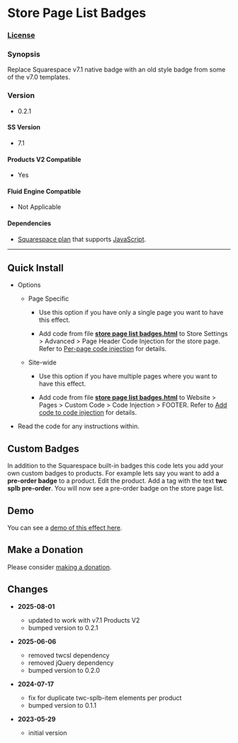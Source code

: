 # Store Page List Badges

### [License][1]

### Synopsis

Replace Squarespace v7.1 native badge with an old style badge from some of the
v7.0 templates.

### Version

  * 0.2.1

#### SS Version

  * 7.1

#### Products V2 Compatible

  * Yes

#### Fluid Engine Compatible

  * Not Applicable

#### Dependencies

  * [Squarespace plan][2] that supports [JavaScript][3].

---

## Quick Install

* Options

  * Page Specific
  
    * Use this option if you have only a single page you want to have this
      effect.
      
    * Add code from file **[store page list badges.html][4]** to
      Store Settings > Advanced > Page Header Code Injection for the store page.
      Refer to [Per-page code injection][5] for details.
      
  * Site-wide
  
    * Use this option if you have multiple pages where you want to have this
      effect.
      
    * Add code from file **[store page list badges.html][4]** to Website >
      Pages > Custom Code > Code Injection > FOOTER. Refer to [Add code to
      code injection][6] for details.
      
* Read the code for any instructions within.

## Custom Badges

In addition to the Squarespace built-in badges this code lets you add your own
custom badges to products. For example lets say you want to add a **pre-order
badge** to a product. Edit the product. Add a tag with the text **twc splb
pre-order**. You will now see a pre-order badge on the store page list.

## Demo

You can see a [demo of this effect here][7].

## Make a Donation

Please consider [making a donation][8].

## Changes

* **2025-08-01**

  * updated to work with v7.1 Products V2
  * bumped version to 0.2.1
  
* **2025-06-06**

  * removed twcsl dependency
  * removed jQuery dependency
  * bumped version to 0.2.0
  
* **2024-07-17**

  * fix for duplicate twc-splb-item elements per product
  * bumped version to 0.1.1
  
* **2023-05-29**

  * initial version

[1]: https://github.com/tomsWebConsulting/twcsl/blob/main/LICENSE.txt#L1
[2]: https://www.squarespace.com/pricing
[3]: https://en.wikipedia.org/wiki/JavaScript
[4]: store%20page%20list%20badges.html#L1
[5]: https://support.squarespace.com/hc/en-us/articles/205815908-Using-code-injection#toc-per-page-code-injection
[6]: https://support.squarespace.com/hc/en-us/articles/205815908-Using-code-injection#toc-add-code-to-code-injection
[7]: https://toms-web-consulting-demos.squarespace.com/store-page-list-badges?password=twcdemos
[8]: https://github.com/tomsWebConsulting/twcsl#make-a-donation
